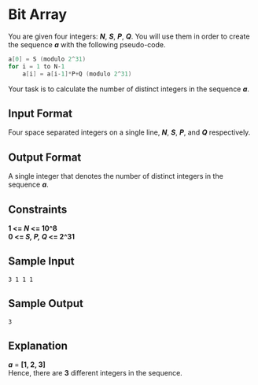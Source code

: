 # Bit Array
You are given four integers: **_N_**, **_S_**, **_P_**, **_Q_**. You will use them in order to create the sequence **_a_** with the following pseudo-code.
```C++
a[0] = S (modulo 2^31)
for i = 1 to N-1
    a[i] = a[i-1]*P+Q (modulo 2^31) 
```
Your task is to calculate the number of distinct integers in the sequence **_a_**.

## Input Format

Four space separated integers on a single line, **_N_**, **_S_**, **_P_**, and **_Q_** respectively.

## Output Format

A single integer that denotes the number of distinct integers in the sequence **_a_**.

## Constraints
**1 <= _N_ <= 10^8**  
**0 <= _S, P, Q_ <= 2^31**
## Sample Input
```
3 1 1 1
```
## Sample Output
```
3
```
## Explanation
**_a_** = **[1, 2, 3]**  
Hence, there are **3** different integers in the sequence.